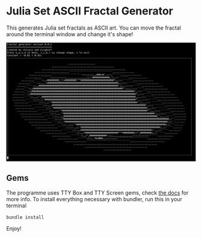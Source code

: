 # Julia Set ASCII Fractal Generator

This generates Julia set fractals as ASCII art. 
You can move the fractal around the terminal window and change it's shape!

![Image of generated fractal](https://github.com/chivoi/fractal/blob/master/images/Fractal1.jpg)

## Gems

The programme uses TTY Box and TTY Screen gems, check [the docs](https://ttytoolkit.org/) for more info.
To install everything necessary with bundler, run this in your terminal
```
bundle install
```

Enjoy!
